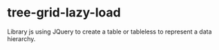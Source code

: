 # tree-grid-lazy-load
Library js using JQuery to create a table or tableless to represent a data hierarchy.
